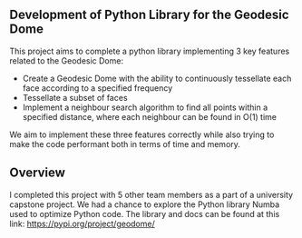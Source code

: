 ## Development of Python Library for the Geodesic Dome
This project aims to complete a python library implementing 3 key features
related to the Geodesic Dome:

- Create a Geodesic Dome with the ability to continuously tessellate each face
  according to a specified frequency
- Tessellate a subset of faces
- Implement a neighbour search algorithm to find all points within a specified
  distance, where each neighbour can be found in O(1) time

We aim to implement these three features correctly while also trying to make the
code performant both in terms of time and memory.

## Overview
I completed this project with 5 other team members as a part of a university capstone project. We had a chance to explore the Python library Numba used to optimize Python code. The library and docs can be found at this link: https://pypi.org/project/geodome/
